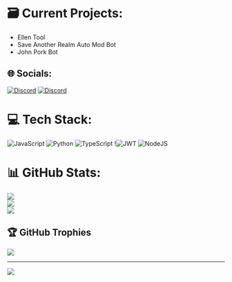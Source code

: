 # 🗃️ Current Projects:
- Ellen Tool 
- Save Another Realm Auto Mod Bot
- John Pork Bot


## 🌐 Socials:
[![Discord](https://img.shields.io/badge/Discord-%237289DA.svg?logo=discord&logoColor=white)](https://discord.gg/p2X6MNNgFx)
[![Discord](https://img.shields.io/badge/Discord-%237289DA.svg?logo=discord&logoColor=white)](https://discord.gg/yndUw2T4gM)


# 💻 Tech Stack:
![JavaScript](https://img.shields.io/badge/javascript-%23323330.svg?style=for-the-badge&logo=javascript&logoColor=%23F7DF1E) ![Python](https://img.shields.io/badge/python-%2523323330.svg?style=for-the-badge&logo=python&logoColor=%2523F7DF1E) ![TypeScript](https://img.shields.io/badge/typescript-%23007ACC.svg?style=for-the-badge&logo=typescript&logoColor=white) !![JWT](https://img.shields.io/badge/JWT-black?style=for-the-badge&logo=JSON%20web%20tokens) ![NodeJS](https://img.shields.io/badge/node.js-6DA55F?style=for-the-badge&logo=node.js&logoColor=white)

# 📊 GitHub Stats:
![](https://github-readme-stats.vercel.app/api?username=TSL534&theme=dark&hide_border=false&include_all_commits=true&count_private=true)<br/>
![](https://github-readme-streak-stats.herokuapp.com/?user=TSL534&theme=dark&hide_border=false)<br/>
![](https://github-readme-stats.vercel.app/api/top-langs/?username=TSL534&theme=dark&hide_border=false&include_all_commits=true&count_private=true&layout=compact)

## 🏆 GitHub Trophies
![](https://github-profile-trophy.vercel.app/?username=TSL534&theme=radical&no-frame=false&no-bg=false&margin-w=4)

---
[![](https://visitcount.itsvg.in/api?id=TSL534&icon=9&color=3)](https://visitcount.itsvg.in)
